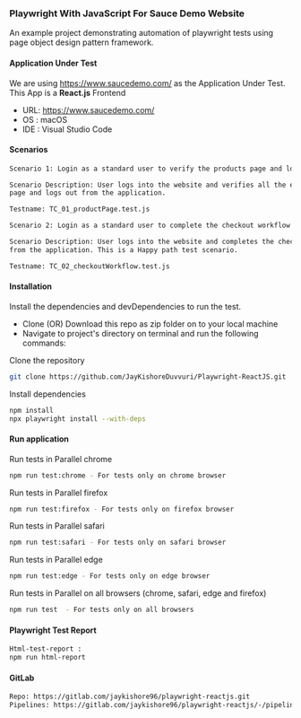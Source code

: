 ### Playwright With JavaScript For Sauce Demo Website

An example project demonstrating automation of playwright tests using page object design pattern framework.

#### Application Under Test

We are using https://www.saucedemo.com/ as the Application Under Test. This App is a **React.js** Frontend

- URL: https://www.saucedemo.com/
- OS : macOS
- IDE : Visual Studio Code

#### Scenarios

```bash
Scenario 1: Login as a standard user to verify the products page and logout from the application

Scenario Description: User logs into the website and verifies all the elements on the products
page and logs out from the application.

Testname: TC_01_productPage.test.js
```

```bash
Scenario 2: Login as a standard user to complete the checkout workflow

Scenario Description: User logs into the website and completes the checkout workflow and logs out
from the application. This is a Happy path test scenario.

Testname: TC_02_checkoutWorkflow.test.js
```

#### Installation

Install the dependencies and devDependencies to run the test.

- Clone (OR) Download this repo as zip folder on to your local machine
- Navigate to project's directory on terminal and run the following commands:

Clone the repository

```bash
git clone https://github.com/JayKishoreDuvvuri/Playwright-ReactJS.git
```

Install dependencies

```bash
npm install
npx playwright install --with-deps
```

#### Run application

Run tests in Parallel chrome

```bash
npm run test:chrome - For tests only on chrome browser
```

Run tests in Parallel firefox

```bash
npm run test:firefox - For tests only on firefox browser
```

Run tests in Parallel safari

```bash
npm run test:safari - For tests only on safari browser
```

Run tests in Parallel edge

```bash
npm run test:edge - For tests only on edge browser
```

Run tests in Parallel on all browsers (chrome, safari, edge and firefox)

```bash
npm run test  - For tests only on all browsers
```

#### Playwright Test Report

```bash
Html-test-report :
npm run html-report
```

#### GitLab

```bash
Repo: https://gitlab.com/jaykishore96/playwright-reactjs.git
Pipelines: https://gitlab.com/jaykishore96/playwright-reactjs/-/pipelines
```
